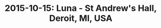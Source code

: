 ---
layout: show
title: "2015-10-15: Luna - St Andrew's Hall, Deroit, MI, USA"
name: 2015-10-15-luna-st-andrews-hall-deroit-mi-usa
show-venue: St Andrew\'s Hall, Deroit, MI, USA
show-setlist: 
show-date: 2015-10-15
category: 2015
show-radio: 
show-lastfm: 
show-cancelled: 
performers: [
  "Dean Wareham - guitar/vocals",
  "Sean Eden - guitar",
  "Lee Wall - drums",
  "Britta Phillips - bass"
  ]
facebook-event-url: 
show-poster-url: 
show-ticket-url: 
show-venue-website: 
show-additional: 
---